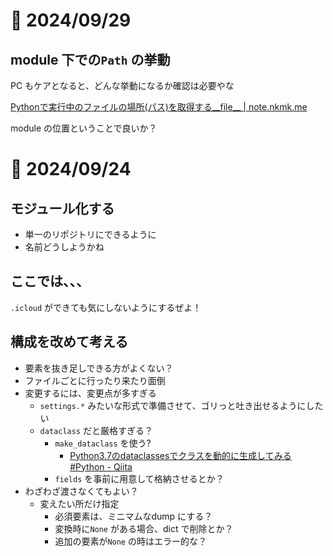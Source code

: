 # 📝 2024/09/29

## module 下での`Path` の挙動

PC もケアとなると、どんな挙動になるか確認は必要やな


[Pythonで実行中のファイルの場所(パス)を取得する__file__ | note.nkmk.me](https://note.nkmk.me/python-script-file-path/)

module の位置ということで良いか？


# 📝 2024/09/24


## モジュール化する

- 単一のリポジトリにできるように
- 名前どうしようかね


## ここでは、、、

`.icloud` ができても気にしないようにするぜよ！

## 構成を改めて考える

- 要素を抜き足しできる方がよくない？
- ファイルごとに行ったり来たり面倒
- 変更するには、変更点が多すぎる
  - `settings.*` みたいな形式で準備させて、ゴリっと吐き出せるようにしたい
  - `dataclass` だと厳格すぎる？
    - `make_dataclass` を使う?
      - [Python3.7のdataclassesでクラスを動的に生成してみる #Python - Qiita](https://qiita.com/zena/items/3056856c2c07d05f69e0)
    - `fields` を事前に用意して格納させるとか？
- わざわざ渡さなくてもよい？
  - 変えたい所だけ指定
    - 必須要素は、ミニマムなdump にする？
    - 変換時に`None` がある場合、dict で削除とか？
    - 追加の要素が`None` の時はエラー的な？

